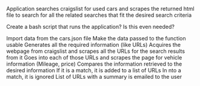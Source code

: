 Application searches craigslist for used cars and scrapes the returned html file to search for all the related searches that fit the desired search criteria

Create a bash script that runs the application? Is this even needed?

Import data from the cars.json file
Make the data passed to the function usable
Generates all the required information (like URLs)
Acquires the webpage from craigslist and scrapes all the URLs for the search results from it
    Goes into each of those URLs and scrapes the page for vehicle information (Mileage, price)
Compares the information retrieved to the desired information
    If it is a match, it is added to a list of URLs
    In nto a match, it is ignored
List of URLs with a summary is emailed to the user